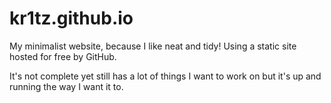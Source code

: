 kr1tz.github.io
=

My minimalist website, because I like neat and tidy! Using a static site hosted for free by GitHub. 

It's not complete yet still has a lot of things I want to work on but it's up and running the way I want it to.

